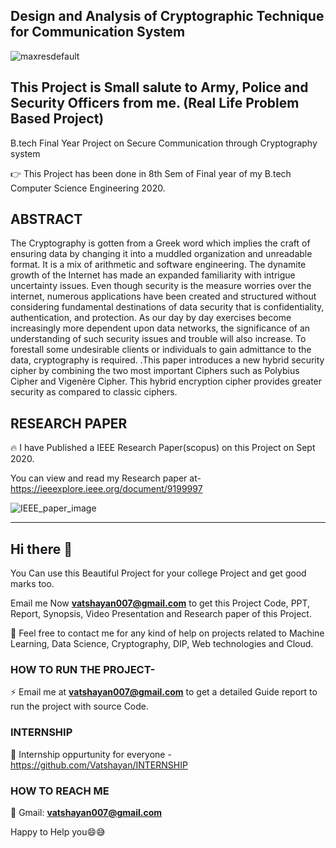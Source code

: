 ##  Design and Analysis of Cryptographic Technique for Communication System


![maxresdefault](https://user-images.githubusercontent.com/28294942/108352054-57043680-720c-11eb-8f4c-8861a8589fd9.jpg)

## This Project is Small salute to Army, Police and Security Officers from me. (Real Life Problem Based Project)

B.tech Final Year Project on Secure Communication through Cryptography system

👉 This Project has been done in 8th Sem of Final year of my B.tech Computer Science Engineering 2020.

## ABSTRACT

The Cryptography is gotten from a Greek word which implies the craft of ensuring data by changing it into a muddled organization and unreadable format. It is a mix of arithmetic and software engineering. The dynamite growth of the Internet has made an expanded familiarity with intrigue uncertainty issues. Even though security is the measure worries over the internet, numerous applications have been created and structured without considering fundamental destinations of data security that is confidentiality, authentication, and protection. As our day by day exercises become increasingly more dependent upon data networks, the significance of an understanding of such security issues and trouble will also increase. To forestall some undesirable clients or individuals to gain admittance to the data, cryptography is required. .This paper introduces a new hybrid security cipher by combining the two most important Ciphers such as Polybius Cipher and Vigenère Cipher. This hybrid encryption cipher provides greater security as compared to classic ciphers.

## RESEARCH PAPER
🔥 I have Published a IEEE Research Paper(scopus) on this Project on Sept 2020.

You can view and read my Research paper at- https://ieeexplore.ieee.org/document/9199997

![IEEE_paper_image](https://user-images.githubusercontent.com/28294942/102985981-10f56400-4536-11eb-94ed-5647af384dea.PNG)

******************************************************************************************************************************************************************

## Hi there 👋
You Can use this Beautiful Project for your college Project and get good marks too.

Email me Now **vatshayan007@gmail.com** to get this Project Code, PPT, Report, Synopsis, Video Presentation and Research paper of this Project. 

💌 Feel free to contact me for any kind of help on projects related to Machine Learning, Data Science, Cryptography, DIP, Web technologies and Cloud.

### HOW TO RUN THE PROJECT-
⚡ Email me at **vatshayan007@gmail.com** to get a detailed Guide report to run the project with source Code.

### INTERNSHIP
🌟 Internship oppurtunity for everyone - https://github.com/Vatshayan/INTERNSHIP

### HOW TO REACH ME

💬 Gmail: **vatshayan007@gmail.com**

Happy to Help you😄😅
